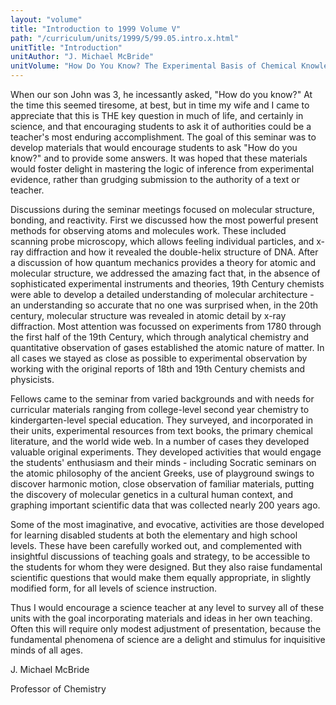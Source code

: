```yaml
---
layout: "volume"
title: "Introduction to 1999 Volume V"
path: "/curriculum/units/1999/5/99.05.intro.x.html"
unitTitle: "Introduction"
unitAuthor: "J. Michael McBride"
unitVolume: "How Do You Know? The Experimental Basis of Chemical Knowledge"
---
```

<body>
<p>
When our son John was 3, he incessantly asked, "How do you know?"  At the time this seemed tiresome, at best, but in time my wife and I came to appreciate that this is THE key question in much of life, and certainly in science, and that encouraging students to ask it of authorities could be a teacher's most enduring accomplishment. The goal of this seminar was to develop materials that would encourage students to ask "How do you know?" and to provide some answers.  It was hoped that these materials would foster delight in mastering the logic of inference from experimental evidence, rather than grudging submission to the authority of a text or teacher.
</p>
<p>
Discussions during the seminar meetings focused on molecular structure, bonding, and reactivity.  First we discussed how the most powerful present methods for observing atoms and molecules work.  These included scanning probe microscopy, which allows feeling individual particles, and x-ray diffraction and how it revealed the double-helix structure of DNA. After a discussion of how quantum mechanics provides a theory for atomic and molecular structure, we addressed the amazing fact that, in the absence of sophisticated experimental instruments and theories, 19th Century chemists were able to develop a detailed understanding of molecular architecture - an understanding so accurate that no one was surprised when, in the 20th century, molecular structure was revealed in atomic detail by x-ray diffraction. Most attention was focussed on experiments from 1780 through the first half of the 19th Century, which through analytical chemistry and quantitative observation of gases established the atomic nature of matter. In all cases we stayed as close as possible to experimental observation by working with the original reports of 18th and 19th Century chemists and physicists.
</p>
<p>
Fellows came to the seminar from varied backgrounds and with needs for curricular materials ranging from college-level second year chemistry to kindergarten-level special education.  They surveyed, and incorporated in their units, experimental resources from text books, the primary chemical literature, and the world wide web.  In a number of cases they developed valuable original experiments. They developed activities that would engage the students' enthusiasm and their minds - including Socratic seminars on the atomic philosophy of the ancient Greeks, use of playground swings to discover harmonic motion, close observation of familiar materials, putting the discovery of molecular genetics in a cultural human context, and graphing important scientific data that was collected nearly 200 years ago.
</p>
<p>
Some of the most imaginative, and evocative, activities are those developed for learning disabled students at both the elementary and high school levels.  These have been carefully worked out, and complemented with insightful discussions of teaching goals and strategy, to be accessible to the students for whom they were designed. But they also raise fundamental scientific questions that would make them equally appropriate, in slightly modified form, for all levels of science instruction.
</p>
<p>
Thus I would encourage a science teacher at any level to survey all of these units with the goal incorporating materials and ideas in her own teaching.  Often this will require only modest adjustment of presentation, because the fundamental phenomena of science are a delight and stimulus for inquisitive minds of all ages.
</p>
<p>
J. Michael McBride
</p>
<p>
Professor of Chemistry
</p>
</body>